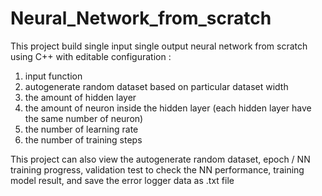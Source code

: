 # Neural_Network_from_scratch
This project build single input single output neural network from scratch using C++ with editable configuration :
1. input function
2. autogenerate random dataset based on particular dataset width
3. the amount of hidden layer
4. the amount of neuron inside the hidden layer (each hidden layer have the same number of neuron)
5. the number of learning rate
6. the number of training steps

This project can also view the autogenerate random dataset, epoch / NN training progress, validation test to check the NN performance, training model result, and save the error logger data as .txt file 
